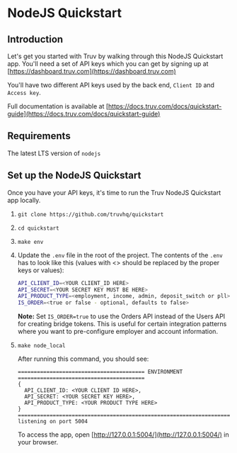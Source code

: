 # NodeJS Quickstart

## Introduction

Let's get you started with Truv by walking through this NodeJS Quickstart app. You'll need a set of API keys which you can get by signing up at [https://dashboard.truv.com](https://dashboard.truv.com)

You'll have two different API keys used by the back end, `Client ID` and `Access key`.

Full documentation is available at [https://docs.truv.com/docs/quickstart-guide](https://docs.truv.com/docs/quickstart-guide)

## Requirements

The latest LTS version of `nodejs`

## Set up the NodeJS Quickstart

Once you have your API keys, it's time to run the Truv NodeJS Quickstart app locally.

1. `git clone https://github.com/truvhq/quickstart`
2. `cd quickstart`
3. `make env`
4. Update the `.env` file in the root of the project. The contents of the `.env` has to look like this (values with <> should be replaced by the proper keys or values):

    ```bash
    API_CLIENT_ID=<YOUR CLIENT_ID HERE>
    API_SECRET=<YOUR SECRET KEY MUST BE HERE>
    API_PRODUCT_TYPE=<employment, income, admin, deposit_switch or pll>
    IS_ORDER=<true or false - optional, defaults to false>
    ```

    **Note:** Set `IS_ORDER=true` to use the Orders API instead of the Users API for creating bridge tokens. This is useful for certain integration patterns where you want to pre-configure employer and account information.

5. `make node_local`

    After running this command, you should see:

    ```output
    ======================================== ENVIRONMENT ========================================
    {
      API_CLIENT_ID: <YOUR CLIENT ID HERE>,
      API_SECRET: <YOUR SECRET KEY HERE>,
      API_PRODUCT_TYPE: <YOUR PRODUCT TYPE HERE>
    }
    ==============================================================================================
    listening on port 5004
    ```

    To access the app, open [http://127.0.0.1:5004/](http://127.0.0.1:5004/) in your browser.
